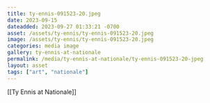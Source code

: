 ```yaml
---
title: ty-ennis-091523-20.jpeg
date: 2023-09-15
dateadded: 2023-09-27 01:33:21 -0700
asset: /assets/ty-ennis/ty-ennis-091523-20.jpeg
image: /assets/ty-ennis/ty-ennis-091523-20.jpeg
categories: media image
gallery: ty-ennis-at-nationale
permalink: /media/ty-ennis-at-nationale/ty-ennis-091523-20-jpeg
layout: asset
tags: ["art", "nationale"]
--- 
```

[[Ty Ennis at Nationale]]
